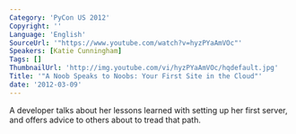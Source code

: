 ```yaml
---
Category: 'PyCon US 2012'
Copyright: ''
Language: 'English'
SourceUrl: '"https://www.youtube.com/watch?v=hyzPYaAmVOc"'
Speakers: [Katie Cunningham]
Tags: []
ThumbnailUrl: 'http://img.youtube.com/vi/hyzPYaAmVOc/hqdefault.jpg'
Title: '"A Noob Speaks to Noobs: Your First Site in the Cloud"'
date: '2012-03-09'
---
```

A developer talks about her lessons learned with setting up her first server,
and offers advice to others about to tread that path.

